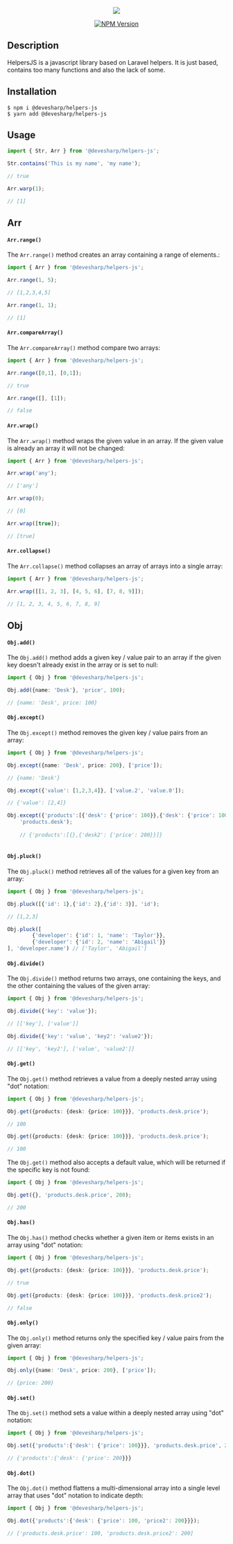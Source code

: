 <p align="center">
  <img src="https://user-images.githubusercontent.com/14295479/72207172-1a94d180-3475-11ea-9c18-f73307aa360a.png"/>
</p>
<p align="center">
<a href="https://www.npmjs.com/package/@devesharp/helpers-js" target="_blank"><img src="https://img.shields.io/npm/v/@devesharp/helpers-js.svg" alt="NPM Version" /></a>
</p>

## Description
HelpersJS is a javascript library based on Laravel helpers. It is just based, contains too many functions and also the lack of some.

## Installation

```shell
$ npm i @devesharp/helpers-js 
$ yarn add @devesharp/helpers-js
```

## Usage

```ts
import { Str, Arr } from '@devesharp/helpers-js';

Str.contains('This is my name', 'my name'); 

// true

Arr.warp(1); 

// [1]

```

## Arr

#### `Arr.range()`

The `Arr.range()` method creates an array containing a range of elements.:

```ts
import { Arr } from '@devesharp/helpers-js';

Arr.range(1, 5); 

// [1,2,3,4,5]

Arr.range(1, 1); 

// [1]

```

#### `Arr.compareArray()`

The `Arr.compareArray()` method compare two arrays:

```ts
import { Arr } from '@devesharp/helpers-js';

Arr.range([0,1], [0,1]); 

// true

Arr.range([], [1]); 

// false

```

#### `Arr.wrap()`

The `Arr.wrap()` method wraps the given value in an array. If the given value is already an array it will not be changed:

```ts
import { Arr } from '@devesharp/helpers-js';

Arr.wrap('any'); 

// ['any']

Arr.wrap(0); 

// [0]

Arr.wrap([true]); 

// [true]

```

#### `Arr.collapse()`

The `Arr.collapse()` method collapses an array of arrays into a single array:

```ts
import { Arr } from '@devesharp/helpers-js';

Arr.wrap([[1, 2, 3], [4, 5, 6], [7, 8, 9]]); 

// [1, 2, 3, 4, 5, 6, 7, 8, 9]

```

## Obj

#### `Obj.add()`

The `Obj.add()` method adds a given key / value pair to an array if the given key doesn't already exist in the array or is set to null:

```ts
import { Obj } from '@devesharp/helpers-js';

Obj.add({name: 'Desk'}, 'price', 100); 

// {name: 'Desk', price: 100}

```

#### `Obj.except()`

The `Obj.except()` method removes the given key / value pairs from an array:

```ts
import { Obj } from '@devesharp/helpers-js';

Obj.except({name: 'Desk', price: 200}, ['price']); 

// {name: 'Desk'}

Obj.except({'value': [1,2,3,4]}, ['value.2', 'value.0']); 

// {'value': [2,4]}

Obj.except({'products':[{'desk': {'price': 100}},{'desk': {'price': 100}'desk2': {'price': 200}}]}, 
    'products.desk'); 
    
    // {'products':[{},{'desk2': {'price': 200}}]}
    
```

#### `Obj.pluck()`

The `Obj.pluck()` method retrieves all of the values for a given key from an array:

```ts
import { Obj } from '@devesharp/helpers-js';

Obj.pluck([{'id': 1},{'id': 2},{'id': 3}], 'id'); 

// [1,2,3]

Obj.pluck([
        {'developer': {'id': 1, 'name': 'Taylor'}},
        {'developer': {'id': 2, 'name': 'Abigail'}}
], 'developer.name') // ['Taylor', 'Abigail']
```

#### `Obj.divide()`

The `Obj.divide()` method returns two arrays, one containing the keys, and the other containing the values of the given array:

```ts
import { Obj } from '@devesharp/helpers-js';

Obj.divide({'key': 'value'}); 

// [['key'], ['value']]

Obj.divide({'key': 'value', 'key2': 'value2'}); 

// [['key', 'key2'], ['value', 'value2']]

```

#### `Obj.get()`

The `Obj.get()` method retrieves a value from a deeply nested array using "dot" notation:

```ts
import { Obj } from '@devesharp/helpers-js';

Obj.get({products: {desk: {price: 100}}}, 'products.desk.price'); 

// 100

Obj.get({products: {desk: {price: 100}}}, 'products.desk.price'); 

// 100

```

The `Obj.get()` method also accepts a default value, which will be returned if the specific key is not found:

```ts
import { Obj } from '@devesharp/helpers-js';

Obj.get({}, 'products.desk.price', 200); 

// 200

```

#### `Obj.has()`

The `Obj.has()` method checks whether a given item or items exists in an array using "dot" notation:

```ts
import { Obj } from '@devesharp/helpers-js';

Obj.get({products: {desk: {price: 100}}}, 'products.desk.price'); 

// true

Obj.get({products: {desk: {price: 100}}}, 'products.desk.price2'); 

// false

```

#### `Obj.only()`

The `Obj.only()` method returns only the specified key / value pairs from the given array:

```ts
import { Obj } from '@devesharp/helpers-js';

Obj.only({name: 'Desk', price: 200}, ['price']); 

// {price: 200}

```

#### `Obj.set()`

The `Obj.set()` method sets a value within a deeply nested array using "dot" notation:

```ts
import { Obj } from '@devesharp/helpers-js';

Obj.set({'products':{'desk': {'price': 100}}}, 'products.desk.price', 200); 

// {'products':{'desk': {'price': 200}}}

```

#### `Obj.dot()`

The `Obj.dot()` method flattens a multi-dimensional array into a single level array that uses "dot" notation to indicate depth:

```ts
import { Obj } from '@devesharp/helpers-js';

Obj.dot({'products':{'desk': {'price': 100, 'price2': 200}}}); 

// ['products.desk.price': 100, 'products.desk.price2': 200]

```